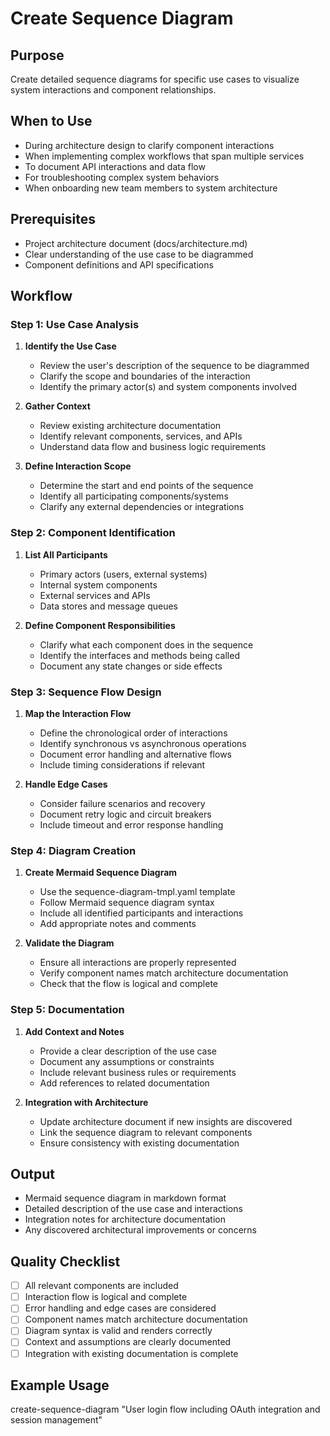 # Create Sequence Diagram

## Purpose
Create detailed sequence diagrams for specific use cases to visualize system interactions and component relationships.

## When to Use
- During architecture design to clarify component interactions
- When implementing complex workflows that span multiple services
- To document API interactions and data flow
- For troubleshooting complex system behaviors
- When onboarding new team members to system architecture

## Prerequisites
- Project architecture document (docs/architecture.md)
- Clear understanding of the use case to be diagrammed
- Component definitions and API specifications

## Workflow

### Step 1: Use Case Analysis
1. **Identify the Use Case**
   - Review the user's description of the sequence to be diagrammed
   - Clarify the scope and boundaries of the interaction
   - Identify the primary actor(s) and system components involved

2. **Gather Context**
   - Review existing architecture documentation
   - Identify relevant components, services, and APIs
   - Understand data flow and business logic requirements

3. **Define Interaction Scope**
   - Determine the start and end points of the sequence
   - Identify all participating components/systems
   - Clarify any external dependencies or integrations

### Step 2: Component Identification
1. **List All Participants**
   - Primary actors (users, external systems)
   - Internal system components
   - External services and APIs
   - Data stores and message queues

2. **Define Component Responsibilities**
   - Clarify what each component does in the sequence
   - Identify the interfaces and methods being called
   - Document any state changes or side effects

### Step 3: Sequence Flow Design
1. **Map the Interaction Flow**
   - Define the chronological order of interactions
   - Identify synchronous vs asynchronous operations
   - Document error handling and alternative flows
   - Include timing considerations if relevant

2. **Handle Edge Cases**
   - Consider failure scenarios and recovery
   - Document retry logic and circuit breakers
   - Include timeout and error response handling

### Step 4: Diagram Creation
1. **Create Mermaid Sequence Diagram**
   - Use the sequence-diagram-tmpl.yaml template
   - Follow Mermaid sequence diagram syntax
   - Include all identified participants and interactions
   - Add appropriate notes and comments

2. **Validate the Diagram**
   - Ensure all interactions are properly represented
   - Verify component names match architecture documentation
   - Check that the flow is logical and complete

### Step 5: Documentation
1. **Add Context and Notes**
   - Provide a clear description of the use case
   - Document any assumptions or constraints
   - Include relevant business rules or requirements
   - Add references to related documentation

2. **Integration with Architecture**
   - Update architecture document if new insights are discovered
   - Link the sequence diagram to relevant components
   - Ensure consistency with existing documentation

## Output
- Mermaid sequence diagram in markdown format
- Detailed description of the use case and interactions
- Integration notes for architecture documentation
- Any discovered architectural improvements or concerns

## Quality Checklist
- [ ] All relevant components are included
- [ ] Interaction flow is logical and complete
- [ ] Error handling and edge cases are considered
- [ ] Component names match architecture documentation
- [ ] Diagram syntax is valid and renders correctly
- [ ] Context and assumptions are clearly documented
- [ ] Integration with existing documentation is complete

## Example Usage

create-sequence-diagram "User login flow including OAuth integration and session management"